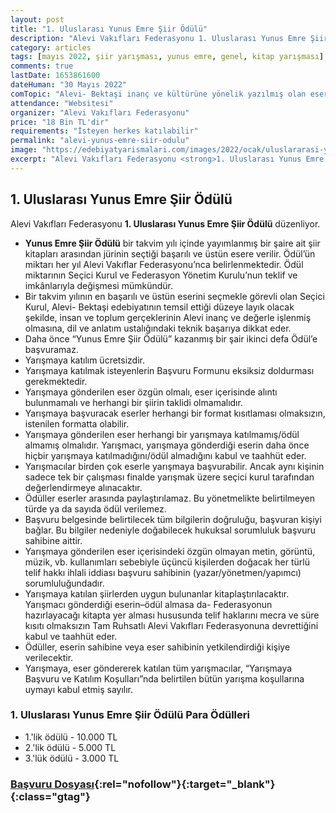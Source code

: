 ```yaml
---
layout: post
title: "1. Uluslarası Yunus Emre Şiir Ödülü"
description: "Alevi Vakıfları Federasyonu 1. Uluslarası Yunus Emre Şiir Ödülü düzenliyor."
category: articles
tags: [mayıs 2022, şiir yarışması, yunus emre, genel, kitap yarışması]
comments: true
lastDate: 1653861600
dateHuman: "30 Mayıs 2022"
comTopic: "Alevi- Bektaşi inanç ve kültürüne yönelik yazılmış olan eserler katılabilecektir"
attendance: "Websitesi"
organizer: "Alevi Vakıfları Federasyonu"
price: "18 Bin TL'dir"
requirements: "İsteyen herkes katılabilir"
permalink: "alevi-yunus-emre-siir-odulu"
image: "https://edebiyatyarismalari.com/images/2022/ocak/uluslararasi-yunus-emre-siir-odulu.jpg"
excerpt: "Alevi Vakıfları Federasyonu <strong>1. Uluslarası Yunus Emre Şiir Ödülü</strong> düzenliyor."
---
```


## 1. Uluslarası Yunus Emre Şiir Ödülü
Alevi Vakıfları Federasyonu **1. Uluslarası Yunus Emre Şiir Ödülü** düzenliyor.  

- **Yunus Emre Şiir Ödülü** bir takvim yılı içinde yayımlanmış bir şaire ait şiir kitapları arasından jürinin seçtiği başarılı ve üstün esere verilir. Ödül’ün miktarı her yıl Alevi Vakıflar Federasyonu’nca belirlenmektedir. Ödül miktarının Seçici Kurul ve Federasyon Yönetim Kurulu’nun teklif ve imkânlarıyla değişmesi mümkündür.
- Bir takvim yılının en başarılı ve üstün eserini seçmekle görevli olan Seçici Kurul, Alevi- Bektaşi edebiyatının temsil ettiği düzeye layık olacak şekilde, insan ve toplum gerçeklerinin Alevi inanç ve değerle işlenmiş olmasına, dil ve anlatım ustalığındaki teknik başarıya dikkat eder.
- Daha önce “Yunus Emre Şiir Ödülü” kazanmış bir şair ikinci defa Ödül’e başvuramaz.
- Yarışmaya katılım ücretsizdir.
- Yarışmaya katılmak isteyenlerin Başvuru Formunu eksiksiz doldurması gerekmektedir.
- Yarışmaya gönderilen eser özgün olmalı, eser içerisinde alıntı bulunmamalı ve herhangi bir şiirin taklidi olmamalıdır.
- Yarışmaya başvuracak eserler herhangi bir format kısıtlaması olmaksızın, istenilen formatta olabilir.
- Yarışmaya gönderilen eser herhangi bir yarışmaya katılmamış/ödül almamış olmalıdır. Yarışmacı, yarışmaya gönderdiği eserin daha önce hiçbir yarışmaya katılmadığını/ödül almadığını kabul ve taahhüt eder.
- Yarışmacılar birden çok eserle yarışmaya başvurabilir. Ancak aynı kişinin sadece tek bir çalışması finalde yarışmak üzere seçici kurul tarafından değerlendirmeye alınacaktır.
- Ödüller eserler arasında paylaştırılamaz. Bu yönetmelikte belirtilmeyen türde ya da sayıda ödül verilemez.
- Başvuru belgesinde belirtilecek tüm bilgilerin doğruluğu, başvuran kişiyi bağlar. Bu bilgiler nedeniyle doğabilecek hukuksal sorumluluk başvuru sahibine aittir.
- Yarışmaya gönderilen eser içerisindeki özgün olmayan metin, görüntü, müzik, vb. kullanımları sebebiyle üçüncü kişilerden doğacak her türlü telif hakkı ihlali iddiası başvuru sahibinin (yazar/yönetmen/yapımcı) sorumluluğundadır.
- Yarışmaya katılan şiirlerden uygun bulunanlar kitaplaştırılacaktır. Yarışmacı gönderdiği eserin–ödül almasa da- Federasyonun hazırlayacağı kitapta yer alması hususunda telif haklarını mecra ve süre kısıtı olmaksızın Tam Ruhsatlı Alevi Vakıfları Federasyonuna devrettiğini kabul ve taahhüt eder.
- Ödüller, eserin sahibine veya eser sahibinin yetkilendirdiği kişiye verilecektir.
- Yarışmaya, eser göndererek katılan tüm yarışmacılar, “Yarışmaya Başvuru ve Katılım Koşulları”nda belirtilen bütün yarışma koşullarına uymayı kabul etmiş sayılır.

### 1. Uluslarası Yunus Emre Şiir Ödülü Para Ödülleri
- 1.'lik ödülü - 10.000 TL
- 2.'lik ödülü - 5.000 TL
- 3.'lük ödülü - 3.000 TL

### [Başvuru Dosyası](http://www.avf.org.tr/1--uluslarasi-yunus-emre-siir-odulu?ref=edebiyatyarismalari){:rel="nofollow"}{:target="_blank"}{:class="gtag"}